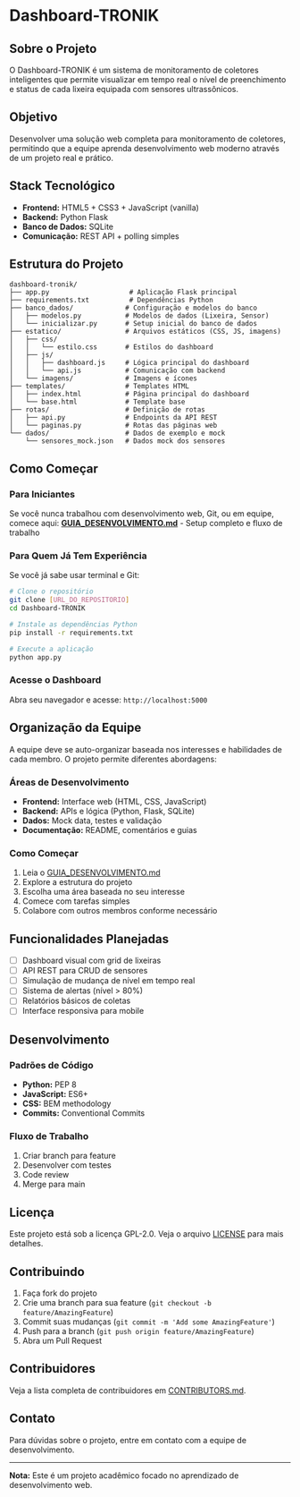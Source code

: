 # Dashboard-TRONIK

## Sobre o Projeto

O Dashboard-TRONIK é um sistema de monitoramento de coletores inteligentes que permite visualizar em tempo real o nível de preenchimento e status de cada lixeira equipada com sensores ultrassônicos.

## Objetivo

Desenvolver uma solução web completa para monitoramento de coletores, permitindo que a equipe aprenda desenvolvimento web moderno através de um projeto real e prático.

## Stack Tecnológico

- **Frontend:** HTML5 + CSS3 + JavaScript (vanilla)
- **Backend:** Python Flask
- **Banco de Dados:** SQLite
- **Comunicação:** REST API + polling simples

## Estrutura do Projeto

```
dashboard-tronik/
├── app.py                    # Aplicação Flask principal
├── requirements.txt          # Dependências Python
├── banco_dados/             # Configuração e modelos do banco
│   ├── modelos.py           # Modelos de dados (Lixeira, Sensor)
│   └── inicializar.py       # Setup inicial do banco de dados
├── estatico/                # Arquivos estáticos (CSS, JS, imagens)
│   ├── css/
│   │   └── estilo.css       # Estilos do dashboard
│   ├── js/
│   │   ├── dashboard.js     # Lógica principal do dashboard
│   │   └── api.js           # Comunicação com backend
│   └── imagens/             # Imagens e ícones
├── templates/               # Templates HTML
│   ├── index.html           # Página principal do dashboard
│   └── base.html            # Template base
├── rotas/                   # Definição de rotas
│   ├── api.py               # Endpoints da API REST
│   └── paginas.py           # Rotas das páginas web
└── dados/                   # Dados de exemplo e mock
    └── sensores_mock.json   # Dados mock dos sensores
```

## Como Começar

### Para Iniciantes
Se você nunca trabalhou com desenvolvimento web, Git, ou em equipe, comece aqui:
**[GUIA_DESENVOLVIMENTO.md](GUIA_DESENVOLVIMENTO.md)** - Setup completo e fluxo de trabalho

### Para Quem Já Tem Experiência
Se você já sabe usar terminal e Git:

```bash
# Clone o repositório
git clone [URL_DO_REPOSITORIO]
cd Dashboard-TRONIK

# Instale as dependências Python
pip install -r requirements.txt

# Execute a aplicação
python app.py
```

### Acesse o Dashboard
Abra seu navegador e acesse: `http://localhost:5000`

## Organização da Equipe

A equipe deve se auto-organizar baseada nos interesses e habilidades de cada membro. O projeto permite diferentes abordagens:

### Áreas de Desenvolvimento
- **Frontend:** Interface web (HTML, CSS, JavaScript)
- **Backend:** APIs e lógica (Python, Flask, SQLite)
- **Dados:** Mock data, testes e validação
- **Documentação:** README, comentários e guias

### Como Começar
1. Leia o [GUIA_DESENVOLVIMENTO.md](GUIA_DESENVOLVIMENTO.md)
2. Explore a estrutura do projeto
3. Escolha uma área baseada no seu interesse
4. Comece com tarefas simples
5. Colabore com outros membros conforme necessário

## Funcionalidades Planejadas

- [ ] Dashboard visual com grid de lixeiras
- [ ] API REST para CRUD de sensores
- [ ] Simulação de mudança de nível em tempo real
- [ ] Sistema de alertas (nível > 80%)
- [ ] Relatórios básicos de coletas
- [ ] Interface responsiva para mobile

## Desenvolvimento

### Padrões de Código
- **Python:** PEP 8
- **JavaScript:** ES6+
- **CSS:** BEM methodology
- **Commits:** Conventional Commits

### Fluxo de Trabalho
1. Criar branch para feature
2. Desenvolver com testes
3. Code review
4. Merge para main

## Licença

Este projeto está sob a licença GPL-2.0. Veja o arquivo [LICENSE](LICENSE) para mais detalhes.

## Contribuindo

1. Faça fork do projeto
2. Crie uma branch para sua feature (`git checkout -b feature/AmazingFeature`)
3. Commit suas mudanças (`git commit -m 'Add some AmazingFeature'`)
4. Push para a branch (`git push origin feature/AmazingFeature`)
5. Abra um Pull Request

## Contribuidores

Veja a lista completa de contribuidores em [CONTRIBUTORS.md](CONTRIBUTORS.md).

## Contato

Para dúvidas sobre o projeto, entre em contato com a equipe de desenvolvimento.

---

**Nota:** Este é um projeto acadêmico focado no aprendizado de desenvolvimento web.